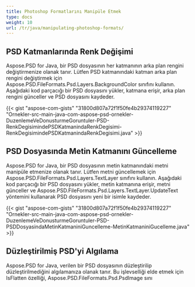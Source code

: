 ```yaml
---
title: Photoshop Formatlarını Manipüle Etmek
type: docs
weight: 10
url: /tr/java/manipulating-photoshop-formats/
---
```


## **PSD Katmanlarında Renk Değişimi**
Aspose.PSD for Java, bir PSD dosyasının her katmanının arka plan rengini değiştirmenize olanak tanır. Lütfen PSD katmanındaki katman arka plan rengini değiştirmek için Aspose.PSD.FileFormats.Psd.Layers.BackgroundColor sınıfını kullanın. Aşağıdaki kod parçacığı bir PSD dosyasını yükler, katmana erişir, arka plan rengini günceller ve PSD dosyasını kaydeder.


{{< gist "aspose-com-gists" "31800d807a72f1f50fe4b29374119227" "Ornekler-src-main-java-com-aspose-psd-ornekler-DuzenlemeVeDonusturmeGoruntuler-PSD-RenkDegisimindePSDKatmanindaRenkDegisimi-RenkDegisimindePSDKatmanindaRenkDegisimi.java" >}}
## **PSD Dosyasında Metin Katmanını Güncelleme**
Aspose.PSD for Java, bir PSD dosyasının metin katmanındaki metni manipüle etmenize olanak tanır. Lütfen metni güncellemek için Aspose.PSD.FileFormats.Psd.Layers.TextLayer sınıfını kullanın. Aşağıdaki kod parçacığı bir PSD dosyasını yükler, metin katmanına erişir, metni günceller ve Aspose.PSD.FileFormats.Psd.Layers.TextLayer.UpdateText yöntemini kullanarak PSD dosyasını yeni bir isimle kaydeder.


{{< gist "aspose-com-gists" "31800d807a72f1f50fe4b29374119227" "Ornekler-src-main-java-com-aspose-psd-ornekler-DuzenlemeVeDonusturmeGoruntuler-PSD-PSDDosyasindaMetinKatmaniniGuncelleme-MetinKatmaniniGucelleme.java" >}}
## **Düzleştirilmiş PSD'yi Algılama**
Aspose.PSD for Java, verilen bir PSD dosyasının düzleştirilip düzleştirilmediğini algılamanıza olanak tanır. Bu işlevselliği elde etmek için IsFlatten özelliği, Aspose.PSD.FileFormats.Psd.PsdImage sını